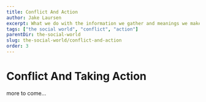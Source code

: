 ```yaml
---
title: Conflict And Action
author: Jake Laursen
excerpt: What we do with the information we gather and meanings we make of it
tags: ["the social world", "conflict", "action"]  
parentDir: the-social-world
slug: the-social-world/conflict-and-action
order: 3
---
```


# Conflict And Taking Action
more to come...